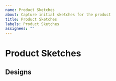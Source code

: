 ```yaml
---
name: Product Sketches
about: Capture initial sketches for the product
title: Product Sketches
labels: Product Sketches
assignees: ""
---
```


# Product Sketches

## Designs

<!--

Add the initial product designs that the team creates. Include a sketch for each web page or web app interaction.

Sketches can be done either with a pencil and take a picture of your designs and upload them, or through a tool like figma or tldraw.

The sketches don't need to be high fidelity or final, but should give the reader a good understanding of the scope of your project.

For example, if you are building an E-Commerce site, include a sketch for the home page, product page, category page, and checkout page.

-->
